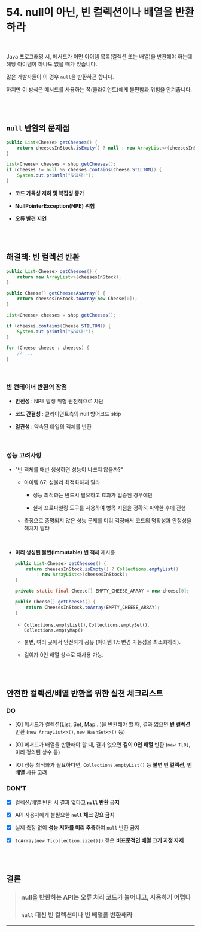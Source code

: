 # 54. null이 아닌, 빈 컬렉션이나 배열을 반환하라

<br/>

Java 프로그래밍 시, 메서드가 어떤 아이템 목록(컬렉션 또는 배열)을 반환해야 하는데 해당 아이템이 하나도 없을 때가 있습니다.

많은 개발자들이 이 경우 `null`을 반환하곤 합니다.

하지만 이 방식은 메서드를 사용하는 쪽(클라이언트)에게 불편함과 위험을 안겨줍니다.

<br/><br/>

## `null` 반환의 문제점

```java
public List<Cheese> getCheeses() {
    return cheesesInStock.isEmpty() ? null : new ArrayList<>(cheesesInStock);
}
```

```java
List<Cheese> cheeses = shop.getCheeses();
if (cheeses != null && cheeses.contains(Cheese.STILTON)) {
    System.out.println("찾았다!");
}
```

- **코드 가독성 저하 및 복잡성 증가**

- **NullPointerException(NPE) 위험**

- **오류 발견 지연**

<br/><br/>

## 해결책: 빈 컬렉션 반환

```java
public List<Cheese> getCheeses() {
    return new ArrayList<>(cheesesInStock);
}

public Cheese[] getCheesesAsArray() {
    return cheesesInStock.toArray(new Cheese[0]);
}

```

```java
List<Cheese> cheeses = shop.getCheeses();

if (cheeses.contains(Cheese.STILTON)) {
    System.out.println("찾았다!");
}

for (Cheese cheese : cheeses) {
    // ...
}
```

<br/>

### 빈 컨테이너 반환의 장점

- **안전성** : NPE 발생 위험 원천적으로 차단

- **코드 간결성** : 클라이언트측의 null 방어코드 skip

- **일관성** : 약속된 타입의 객체를 반환

<br/>

### 성능 고려사항

- "빈 객체를 매번 생성하면 성능이 나쁘지 않을까?"

  - 아이템 67: 섣불리 최적화하지 말라

    - 성능 최적화는 반드시 필요하고 효과가 입증된 경우에만

    - 실제 프로파일링 도구를 사용하여 병목 지점을 정확히 파악한 후에 진행

  - 측정으로 증명되지 않은 성능 문제를 미리 걱정해서 코드의 명확성과 안정성을 해치지 말라

<br/>

- **미리 생성된 불변(Immutable) 빈 객체** 재사용

  ```java
  public List<Cheese> getCheeses() {
      return cheesesInStock.isEmpty() ? Collections.emptyList()
          : new ArrayList<>(cheesesInStock);
  }
  ```

  ```java
  private static final Cheese[] EMPTY_CHEESE_ARRAY = new cheese[0];

  public Cheese[] getCheeses() {
      return CheesesInStock.toArray(EMPTY_CHEESE_ARRAY);
  }

  ```

  - `Collections.emptyList()`, `Collections.emptySet()`, `Collections.emptyMap()`

  - 불변, 여러 곳에서 안전하게 공유 (아이템 17: 변경 가능성을 최소화하라).

  - 길이가 0인 배열 상수로 재사용 가능.

<br><br>

## 안전한 컬렉션/배열 반환을 위한 실천 체크리스트

### **DO**

- [O] 메서드가 컬렉션(List, Set, Map...)을 반환해야 할 때, 결과 없으면 **빈 컬렉션** 반환 (`new ArrayList<>()`, `new HashSet<>()` 등)
- [O] 메서드가 배열을 반환해야 할 때, 결과 없으면 **길이 0인 배열** 반환 (`new T[0]`, 미리 정의된 상수 등)

- [O] 성능 최적화가 필요하다면, `Collections.emptyList()` 등 **불변 빈 컬렉션**, **빈 배열** 사용 고려

### **DON'T**

- [x] 컬렉션/배열 반환 시 결과 없다고 **`null` 반환 금지**

- [x] API 사용자에게 불필요한 **`null` 체크 강요 금지**

- [x] 실제 측정 없이 **성능 저하를 미리 추측**하여 `null` 반환 금지

- [x] `toArray(new T[collection.size()])` 같은 **비표준적인 배열 크기 지정 자제**

<br><br>

## 결론

> ### null을 반환하는 API는 오류 처리 코드가 늘어나고, 사용하기 어렵다
>
> ### `null` 대신 빈 컬렉션이나 빈 배열을 반환해라

---
